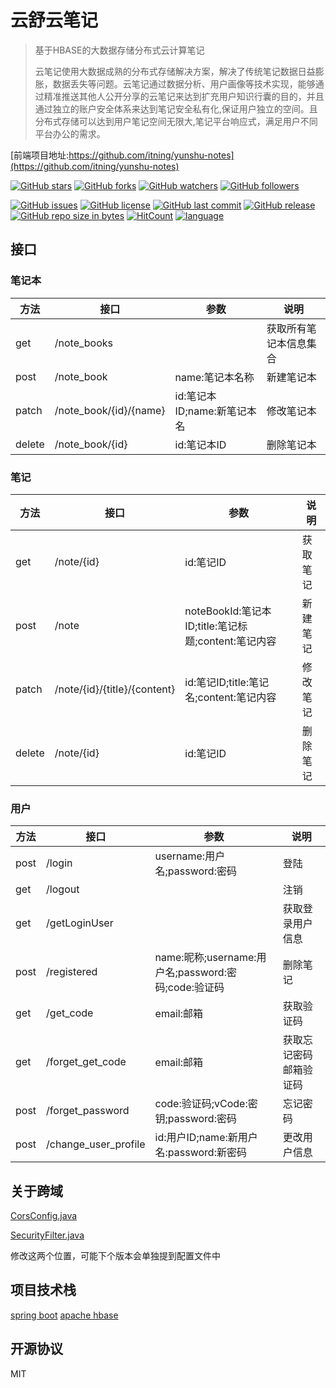 # 云舒云笔记

> 基于HBASE的大数据存储分布式云计算笔记
>
> 云笔记使用大数据成熟的分布式存储解决方案，解决了传统笔记数据日益膨胀，数据丢失等问题。云笔记通过数据分析、用户画像等技术实现，能够通过精准推送其他人公开分享的云笔记来达到扩充用户知识行囊的目的，并且通过独立的账户安全体系来达到笔记安全私有化,保证用户独立的空间。且分布式存储可以达到用户笔记空间无限大,笔记平台响应式，满足用户不同平台办公的需求。

[前端项目地址:https://github.com/itning/yunshu-notes](https://github.com/itning/yunshu-notes)

[![GitHub stars](https://img.shields.io/github/stars/itning/yunshu-notes-r.svg?style=social&label=Stars)](https://github.com/itning/yunshu-notes-r/stargazers)
[![GitHub forks](https://img.shields.io/github/forks/itning/yunshu-notes-r.svg?style=social&label=Fork)](https://github.com/itning/yunshu-notes-r/network/members)
[![GitHub watchers](https://img.shields.io/github/watchers/itning/yunshu-notes-r.svg?style=social&label=Watch)](https://github.com/itning/yunshu-notes-r/watchers)
[![GitHub followers](https://img.shields.io/github/followers/itning.svg?style=social&label=Follow)](https://github.com/itning?tab=followers)

[![GitHub issues](https://img.shields.io/github/issues/itning/yunshu-notes-r.svg)](https://github.com/itning/yunshu-notes-r/issues)
[![GitHub license](https://img.shields.io/github/license/itning/yunshu-notes-r.svg)](https://github.com/itning/yunshu-notes-r/blob/master/LICENSE)
[![GitHub last commit](https://img.shields.io/github/last-commit/itning/yunshu-notes-r.svg)](https://github.com/itning/yunshu-notes-r/commits)
[![GitHub release](https://img.shields.io/github/release/itning/yunshu-notes-r.svg)](https://github.com/itning/yunshu-notes-r/releases)
[![GitHub repo size in bytes](https://img.shields.io/github/repo-size/itning/yunshu-notes-r.svg)](https://github.com/itning/yunshu-notes-r)
[![HitCount](http://hits.dwyl.io/itning/yunshu-notes-r.svg)](http://hits.dwyl.io/itning/yunshu-notes-r)
[![language](https://img.shields.io/badge/language-JAVA-green.svg)](https://github.com/itning/yunshu-notes-r)

## 接口
### 笔记本
| 方法 | 接口        | 参数 | 说明 |
| ---- | ----------- | ---- |---- |
| get  | /note_books |      | 获取所有笔记本信息集合 |
| post | /note_book | name:笔记本名称 | 新建笔记本 |
| patch | /note_book/{id}/{name} | id:笔记本ID;name:新笔记本名 | 修改笔记本 |
| delete | /note_book/{id} | id:笔记本ID | 删除笔记本 |
### 笔记
| 方法 | 接口        | 参数 | 说明 |
| ---- | ----------- | ---- |---- |
| get  | /note/{id} | id:笔记ID | 获取笔记 |
| post | /note | noteBookId:笔记本ID;title:笔记标题;content:笔记内容 | 新建笔记 |
| patch | /note/{id}/{title}/{content} | id:笔记ID;title:笔记名;content:笔记内容 | 修改笔记 |
| delete | /note/{id} | id:笔记ID | 删除笔记 |
### 用户
| 方法 | 接口        | 参数 | 说明 |
| ---- | ----------- | ---- |---- |
| post | /login | username:用户名;password:密码 | 登陆 |
| get | /logout |  | 注销 |
| get | /getLoginUser |  | 获取登录用户信息 |
| post | /registered | name:昵称;username:用户名;password:密码;code:验证码 | 删除笔记 |
| get | /get_code | email:邮箱 | 获取验证码 |
| get | /forget_get_code | email:邮箱 | 获取忘记密码邮箱验证码 |
| post | /forget_password | code:验证码;vCode:密钥;password:密码 | 忘记密码 |
| post | /change_user_profile | id:用户ID;name:新用户名:password:新密码 | 更改用户信息 |

## 关于跨域

[CorsConfig.java](https://github.com/itning/yunshu-notes-r/blob/master/src/main/java/top/itning/yunshunotesr/config/CorsConfig.java#L16)

[SecurityFilter.java](https://github.com/itning/yunshu-notes-r/blob/master/src/main/java/top/itning/yunshunotesr/securtiy/SecurityFilter.java#L53)

修改这两个位置，可能下个版本会单独提到配置文件中

## 项目技术栈

[spring boot](https://github.com/spring-projects/spring-boot)
[apache hbase](https://github.com/apache/hbase)



## 开源协议

MIT
